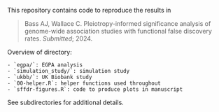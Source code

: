 This repository contains code to reproduce the results in

> Bass AJ, Wallace C. Pleiotropy-informed significance analysis of genome-wide association studies with functional false discovery rates. *Submitted*; 2024.

Overview of directory:

    - `egpa/`: EGPA analysis
    - `simulation_study/`: simulation study
    - `ukbb/`: UK Biobank study
    - `00-helper.R`: helper functions used throughout
    - `sffdr-figures.R`: code to produce plots in manuscript

See subdirectories for additional details.
